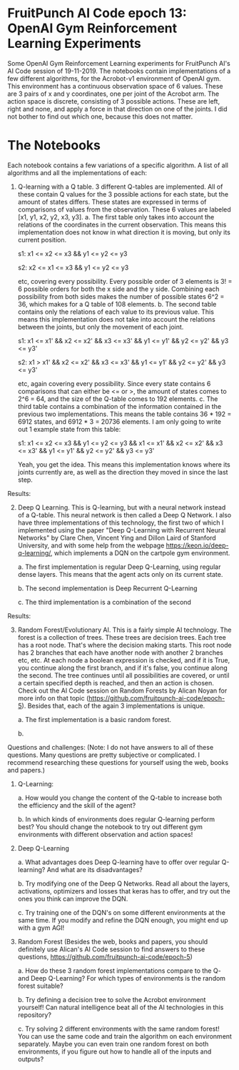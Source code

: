 # FruitPunch AI Code epoch 13: OpenAI Gym Reinforcement Learning Experiments
Some OpenAI Gym Reinforcement Learning experiments for FruitPunch AI's AI Code session of 19-11-2019.
The notebooks contain implementations of a few different algorithms, for the Acrobot-v1 environment of OpenAI gym.
This environment has a continuous observation space of 6 values. These are 3 pairs of x and y coordinates, one per joint of the Acrobot arm. The action space is discrete, consisting of 3 possible actions. These are left, right and none, and apply a force in that direction on one of the joints. I did not bother to find out which one, because this does not matter.

# The Notebooks
Each notebook contains a few variations of a specific algorithm. A list of all algorithms and all the implementations of each:

1. Q-learning with a Q table. 3 different Q-tables are implemented. All of these contain Q values for the 3 possible actions for each state, but the amount of states differs. These states are expressed in terms of comparisons of values from the observation. These 6 values are labeled [x1, y1, x2, y2, x3, y3].
   a. The first table only takes into account the relations of the coordinates in the current observation. This means this
      implementation does not know in what direction it is moving, but only its current position.
      
      s1: x1 <= x2 <= x3 && y1 <= y2 <= y3
      
      s2: x2 <= x1 <= x3 && y1 <= y2 <= y3
      
      etc, covering every possibility. Every possible order of 3 elements is 3! = 6 possible orders for both the x side and
      the y side. Combining each possibility from both sides makes the number of possible states 6^2 = 36, which makes for a
      Q table of 108 elements.
   b. The second table contains only the relations of each value to its previous value. This means this implementation does
      not take into account the relations between the joints, but only the movement of each joint.
      
      s1: x1 <= x1' && x2 <= x2' && x3 <= x3' && y1 <= y1' && y2 <= y2' && y3 <= y3'
      
      s2: x1 > x1' && x2 <= x2' && x3 <= x3' && y1 <= y1' && y2 <= y2' && y3 <= y3'
      
      etc, again covering every possibility. Since every state contains 6 comparisons that can either be <= or >, the amount
      of states comes to 2^6 = 64, and the size of the Q-table comes to 192 elements.
   c. The third table contains a combination of the information contained in the previous two implementations. This means the
      table contains 36 * 192 = 6912 states, and 6912 * 3 = 20736 elements. I am only going to write out 1 example state from
      this table:
      
      s1: x1 <= x2 <= x3 && y1 <= y2 <= y3 && x1 <= x1' && x2 <= x2' && x3 <= x3' && y1 <= y1' && y2 <= y2' && y3 <= y3'
      
      Yeah, you get the idea. This means this implementation knows where its joints currently are, as well as the direction
      they moved in since the last step.

Results:

2. Deep Q Learning. This is Q-learning, but with a neural network instead of a Q-table. This neural network is then called a Deep Q Network. I also have three implementations of this technology, the first two of which I implemented using the paper "Deep Q-Learning with Recurrent Neural Networks" by Clare Chen, Vincent Ying and Dillon Laird of Stanford University, and with some help from the webpage https://keon.io/deep-q-learning/, which implements a DQN on the cartpole gym environment.
   
   a. The first implementation is regular Deep Q-Learning, using regular dense layers. This means that the agent acts only on 
   its current state.
   
   b. The second implementation is Deep Recurrent Q-Learning
   
   c. The third implementation is a combination of the second
   
Results:

3. Random Forest/Evolutionary AI. This is a fairly simple AI technology. The forest is a collection of trees. These trees are decision trees. Each tree has a root node. That's where the decision making starts. This root node has 2 branches that each have another node with another 2 branches etc, etc. At each node a boolean expression is checked, and if it is True, you continue along the first branch, and if it's false, you continue along the second. The tree continues until all possibilities are covered, or until a certain specified depth is reached, and then an action is chosen. Check out the AI Code session on Random Forests by Alican Noyan for more info on that topic (https://github.com/fruitpunch-ai-code/epoch-5). Besides that, each of the again 3 implementations is unique.
   
   a. The first implementation is a basic random forest. 
   
   b. 




Questions and challenges:
(Note: I do not have answers to all of these questions. Many questions are pretty subjective or complicated. I recommend researching these questions for yourself using the web, books and papers.)

1. Q-Learning:
   
   a. How would you change the content of the Q-table to increase both the efficiency and the skill of the agent?
   
   b. In which kinds of environments does regular Q-learning perform best? You should change the notebook to try out different
   gym environments with different observation and action spaces!

2. Deep Q-Learning
   
   a. What advantages does Deep Q-learning have to offer over regular Q-learning? And what are its disadvantages?
   
   b. Try modifying one of the Deep Q Networks. Read all about the layers, activations, optimizers and losses that keras has to
   offer, and try out the ones you think can improve the DQN.
   
   c. Try training one of the DQN's on some different environments at the same time. If you modify and refine the DQN enough,
   you might end up with a gym AGI!

3. Random Forest (Besides the web, books and papers, you should definitely use Alican's AI Code session to find answers to these questions, https://github.com/fruitpunch-ai-code/epoch-5)
   
   a. How do these 3 random forest implementations compare to the Q- and Deep Q-Learning? For which types of environments is the
   random forest suitable?
   
   b. Try defining a decision tree to solve the Acrobot environment yourself! Can natural intelligence beat all of the AI
   technologies in this repository?
   
   c. Try solving 2 different environments with the same random forest! You can use the same code and train the algorithm on
   each environment separately. Maybe you can even train one random forest on both environments, if you figure out how to handle
   all of the inputs and outputs?

